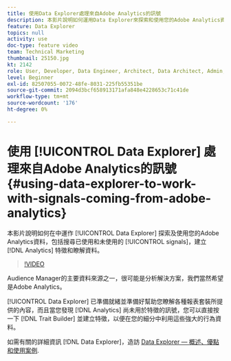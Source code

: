 ```yaml
---
title: 使用Data Explorer處理來自Adobe Analytics的訊號
description: 本影片說明如何運用Data Explorer來探索和使用您的Adobe Analytics資料，包括搜尋使用過和未使用的訊號、建立Analytics特徵，以及瞭解資料。
feature: Data Explorer
topics: null
activity: use
doc-type: feature video
team: Technical Marketing
thumbnail: 25150.jpg
kt: 2142
role: User, Developer, Data Engineer, Architect, Data Architect, Admin, Leader
level: Beginner
exl-id: 82507055-0072-48fe-8031-225fb55351be
source-git-commit: 2094d3bcf658913171afa848e4228653c71c41de
workflow-type: tm+mt
source-wordcount: '176'
ht-degree: 0%

---
```


# 使用 [!UICONTROL Data Explorer] 處理來自Adobe Analytics的訊號 {#using-data-explorer-to-work-with-signals-coming-from-adobe-analytics}

本影片說明如何在中運作 [!UICONTROL Data Explorer] 探索及使用您的Adobe Analytics資料，包括搜尋已使用和未使用的 [!UICONTROL signals]，建立 [!DNL Analytics] 特徵和瞭解資料。

>[!VIDEO](https://video.tv.adobe.com/v/25150/?quality=12)

Audience Manager的主要資料來源之一，很可能是分析解決方案，我們當然希望是Adobe Analytics。

[!UICONTROL Data Explorer] 已準備就緒並準備好幫助您瞭解各種報表套裝所提供的內容，而且當您發現 [!DNL Analytics] 尚未用於特徵的訊號，您可以直接按一下 [!DNL Trait Builder] 並建立特徵，以便在您的細分中利用這些強大的行為資料。

如需有關的詳細資訊 [!DNL Data Explorer]，造訪 [Data Explorer — 概述、優點和使用案例](https://experienceleague.adobe.com/docs/audience-manager/user-guide/features/data-explorer/data-explorer-overview.html?lang=en).

